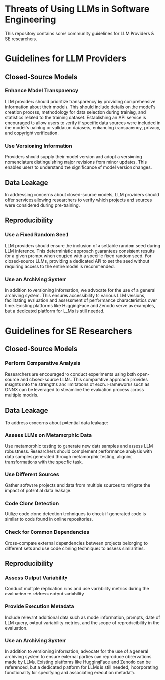 # Threats of Using LLMs in Software Engineering

This repository contains some community guidelines for LLM Providers & SE researchers.

# Guidelines for LLM Providers

## Closed-Source Models

### Enhance Model Transparency

LLM providers should prioritize transparency by providing comprehensive information about their models. This should include details on the model's creation process, methodology for data selection during training, and statistics related to the training dataset. Establishing an API service is encouraged to allow users to verify if specific data sources were included in the model's training or validation datasets, enhancing transparency, privacy, and copyright verification.

### Use Versioning Information

Providers should supply their model version and adopt a versioning nomenclature distinguishing major revisions from minor updates. This enables users to understand the significance of model version changes.

## Data Leakage

In addressing concerns about closed-source models, LLM providers should offer services allowing researchers to verify which projects and sources were considered during pre-training.

## Reproducibility

### Use a Fixed Random Seed

LLM providers should ensure the inclusion of a settable random seed during LLM inference. This deterministic approach guarantees consistent results for a given prompt when coupled with a specific fixed random seed. For closed-source LLMs, providing a dedicated API to set the seed without requiring access to the entire model is recommended.

### Use an Archiving System

In addition to versioning information, we advocate for the use of a general archiving system. This ensures accessibility to various LLM versions, facilitating evaluation and assessment of performance characteristics over time. Existing platforms like HuggingFace and Zenodo serve as examples, but a dedicated platform for LLMs is still needed.

# Guidelines for SE Researchers

## Closed-Source Models

### Perform Comparative Analysis

Researchers are encouraged to conduct experiments using both open-source and closed-source LLMs. This comparative approach provides insights into the strengths and limitations of each. Frameworks such as ONNX can be leveraged to streamline the evaluation process across multiple models.

## Data Leakage

To address concerns about potential data leakage:

### Assess LLMs on Metamorphic Data

Use metamorphic testing to generate new data samples and assess LLM robustness. Researchers should complement performance analysis with data samples generated through metamorphic testing, aligning transformations with the specific task.

### Use Different Sources

Gather software projects and data from multiple sources to mitigate the impact of potential data leakage.

### Code Clone Detection

Utilize code clone detection techniques to check if generated code is similar to code found in online repositories.

### Check for Common Dependencies

Cross-compare external dependencies between projects belonging to different sets and use code cloning techniques to assess similarities.

## Reproducibility

### Assess Output Variability

Conduct multiple replication runs and use variability metrics during the evaluation to address output variability.

### Provide Execution Metadata

Include relevant additional data such as model information, prompts, date of LLM query, output variability metrics, and the scope of reproducibility in the evaluation.

### Use an Archiving System

In addition to versioning information, advocate for the use of a general archiving system to ensure external parties can reproduce observations made by LLMs. Existing platforms like HuggingFace and Zenodo can be referenced, but a dedicated platform for LLMs is still needed, incorporating functionality for specifying and associating execution metadata.
